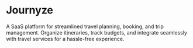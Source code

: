# Journyze
A SaaS platform for streamlined travel planning, booking, and trip management. Organize itineraries, track budgets, and integrate seamlessly with travel services for a hassle-free experience.

